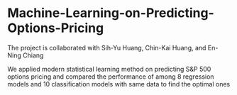 # Machine-Learning-on-Predicting-Options-Pricing

The project is collaborated with Sih-Yu Huang, Chin-Kai Huang, and En-Ning Chiang

We applied modern statistical learning method on predicting S&P 500 options pricing and compared the performance of among 8 regression models and 10 classification models with same data to find the optimal ones
